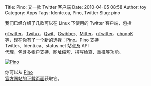Title: Pino: 又一款 Twitter 客户端
Date: 2010-04-05 08:58
Author: toy
Category: Apps
Tags: Identc.ca, Pino, Twitter
Slug: pino

我们已经介绍了几款可以在 Linux 下使用的 Twitter 客户端，包括  

[gTwitter](http://linuxtoy.org/archives/gtwitter.html)、[Twitux](http://linuxtoy.org/archives/twitux.html)、[Qwit](http://linuxtoy.org/archives/qwit.html)、[Gwibber](http://linuxtoy.org/archives/gwibber.html)、[Mitter](http://linuxtoy.org/archives/mitter.html)、[qTwitter](http://linuxtoy.org/archives/qtwitter.html)、[choqoK](http://linuxtoy.org/archives/choqok.html)  
等，现在你有了一个新的选择：[Pino](http://pino-app.appspot.com/)。Pino
支持  
Twitter、Identi.ca、status.net 站点及 API  
代理，包含多帐户支持、网址缩短、拼写检查、重推等功能。

[![Pino](http://i.linuxtoy.org/images/2010/04/pino-thumb.png)](http://i.linuxtoy.org/images/2010/04/pino.png)

你可以从 [Pino  
官方网站的下载页面](http://pino-app.appspot.com/downloads)获取它。

